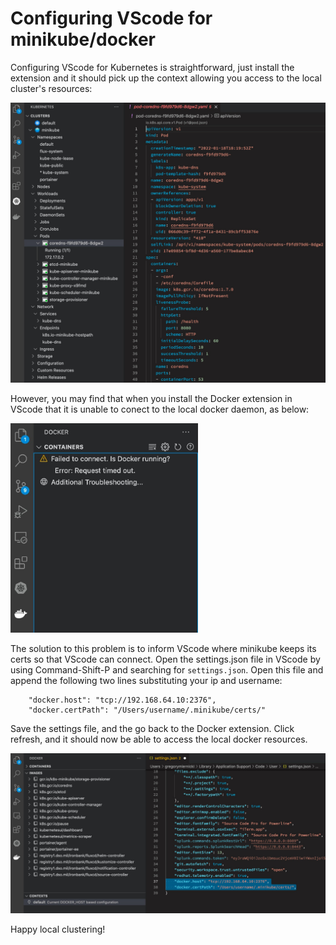 # Configuring VScode for minikube/docker

Configuring VScode for Kubernetes is straightforward, just install the extension and it should pick up the context allowing you access to the local cluster's resources:

![](./img/vs1.jpg)

However, you may find that when you install the Docker extension in VScode that it is unable to conect to the local docker daemon, as below:

<img src="./img/vs2.jpg" style="width:300px;"/>

The solution to this problem is to inform VScode where minikube keeps its certs so that VScode can connect. Open the settings.json file in VScode by using Command-Shift-P and searching for `settings.json`. Open this file and append the following two lines substituting your ip and username:

```
    "docker.host": "tcp://192.168.64.10:2376",
    "docker.certPath": "/Users/username/.minikube/certs/"
```

Save the settings file, and the go back to the Docker extension. Click refresh, and it should now be able to access the local docker resources.

![](./img/vs3.jpg)

Happy local clustering!